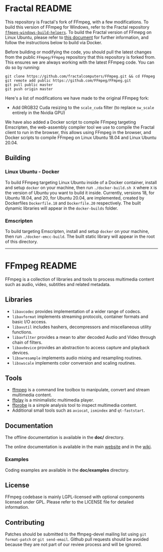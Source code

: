 Fractal README
=============

This repository is Fractal's fork of FFmpeg, with a few modifications. To build this version of FFmpeg for Windows, refer to the Fractal repository [`ffmpeg-windows-build-helpers`](https://github.com/fractalcomputers/ffmpeg-windows-build-helpers). To build the Fractal version of FFmepg on Linux Ubuntu, please refer to [this document](https://docs.google.com/document/d/1HsY4_qABX1Drp5TENAqexesnTOvIV4Yv8GIGSDDPSuk/edit) for further information, and follow the instructions below to build via Docker.

Before building or modifying the code, you should pull the latest changes from the public `FFmpeg/FFmpeg` repository that this repository is forked from. This ensures we are always working with the latest FFmpeg code. You can do so by running: 

```
git clone https://github.com/fractalcomputers/FFmpeg.git && cd FFmpeg
git remote add public https://github.com/FFmpeg/FFmpeg.git
git pull public master
git push origin master
```

Here's a list of modifications we have made to the original FFmpeg fork:
- Add 0RGB32 Cuda resizing to the `scale_cuda` filter (to replace `sw_scale` entirely in the Nvidia GPU) 

We have also added a Docker script to compile FFmpeg targeting Emscripten, the web-assembly compiler tool we use to compile the Fractal client to run in the browser, this allows using FFmpeg in the browser, and Docker scripts to compile FFmpeg on Linux Ubuntu 18.04 and Linux Ubuntu 20.04. 

## Building

### Linux Ubuntu - Docker

To build FFmpeg targeting Linux Ubuntu inside of a Docker container, install and setup `docker` on your machine, then run `./docker-build.sh X` where `X` is the version of Ubuntu you want to build it inside. Currently, versions 18, for Ubuntu 18.04, and 20, for Ubuntu 20.04, are implemented, created by Dockerfiles `Dockerfile.18` and `Dockerfile.20` respectively. The built dynamic libraries will appear in the `docker-builds` folder.

### Emscripten

To build targeting Emscripten, install and setup `docker` on your machine, then run `./docker-emcc-build`. The built static library will appear in the root of this directory.

---

FFmpeg README
=============

FFmpeg is a collection of libraries and tools to process multimedia content
such as audio, video, subtitles and related metadata.

## Libraries

* `libavcodec` provides implementation of a wider range of codecs.
* `libavformat` implements streaming protocols, container formats and basic I/O access.
* `libavutil` includes hashers, decompressors and miscellaneous utility functions.
* `libavfilter` provides a mean to alter decoded Audio and Video through chain of filters.
* `libavdevice` provides an abstraction to access capture and playback devices.
* `libswresample` implements audio mixing and resampling routines.
* `libswscale` implements color conversion and scaling routines.

## Tools

* [ffmpeg](https://ffmpeg.org/ffmpeg.html) is a command line toolbox to
  manipulate, convert and stream multimedia content.
* [ffplay](https://ffmpeg.org/ffplay.html) is a minimalistic multimedia player.
* [ffprobe](https://ffmpeg.org/ffprobe.html) is a simple analysis tool to inspect
  multimedia content.
* Additional small tools such as `aviocat`, `ismindex` and `qt-faststart`.

## Documentation

The offline documentation is available in the **doc/** directory.

The online documentation is available in the main [website](https://ffmpeg.org)
and in the [wiki](https://trac.ffmpeg.org).

### Examples

Coding examples are available in the **doc/examples** directory.

## License

FFmpeg codebase is mainly LGPL-licensed with optional components licensed under
GPL. Please refer to the LICENSE file for detailed information.

## Contributing

Patches should be submitted to the ffmpeg-devel mailing list using
`git format-patch` or `git send-email`. Github pull requests should be
avoided because they are not part of our review process and will be ignored.
